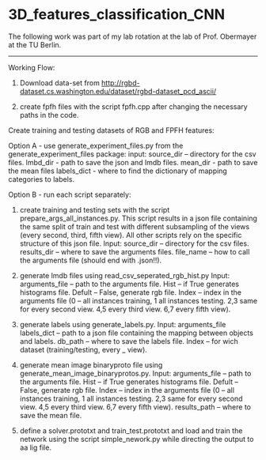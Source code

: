 # 3D_features_classification_CNN

The following work was part of my lab rotation at the lab of Prof. Obermayer at the TU Berlin.

-------

Working Flow:
1. Download data-set from http://rgbd-dataset.cs.washington.edu/dataset/rgbd-dataset_pcd_ascii/

2. create fpfh files with the script fpfh.cpp after changing the necessary paths in the code.

Create training and testing datasets of RGB and FPFH features:

Option A - use generate_experiment_files.py from the generate_experiment_files package:
input:
source_dir – directory for the csv files.
lmbd_dir - path to save the json and lmdb files.
mean_dir - path to save the mean files
labels_dict - where to find the dictionary of mapping categories to labels.


Option B - run each script separately:

1. create training and testing sets with the script prepare_args_all_instances.py. 
This script results in a json file containing the same split of train and test with different subsampling of the views (every second, third, fifth view). All other scripts rely on the specific structure of this json file.
Input:
source_dir – directory for the csv files.
results_dir – where to save the arguments files.
file_name – how to call the arguments file (should end with .json!!).


2. generate lmdb files using read_csv_seperated_rgb_hist.py 
Input:
arguments_file – path to the arguments file.
Hist – if True generates histograms file. Defult – False, generate rgb file.
Index – index in the arguments file (0 – all instances training, 1 all instances testing. 2,3 same for every second view. 4,5 every third view. 6,7 every fifth view).

3. generate labels using generate_labels.py. 
Input:
arguments_file
labels_dict – path to a json file containing the mapping between objects and labels.
db_path – where to save the labels file.
Index – for wich dataset (training/testing, every _ view).

4. generate mean image binaryproto file using generate_mean_image_binaryprotos.py. 
Input:
arguments_file – path to the arguments file.
Hist – if True generates histograms file. Defult – False, generate rgb file.
Index – index in the arguments file (0 – all instances training, 1 all instances testing. 2,3 same for every second view. 4,5 every third view. 6,7 every fifth view).
results_path – where to save the mean file.

5. define a solver.prototxt and train_test.prototxt and load and train the network using the script simple_nework.py while directing the output to aa lig file.
